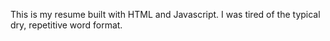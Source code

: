 This is my resume built with HTML and Javascript. I was tired of the typical dry, repetitive word format.
